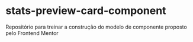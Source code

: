 # stats-preview-card-component
 Repositório para treinar a construção do modelo de componente proposto pelo Frontend Mentor
